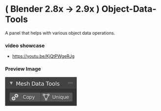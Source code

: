 # ( Blender 2.8x -> 2.9x ) Object-Data-Tools
A panel that helps with various object data operations.

### video showcase
* https://youtu.be/KjQtPWgeRJg

### Preview Image
![alt text](https://raw.githubusercontent.com/Mainman002/Object-Data-Tools/main/Mesh%20Data%20Preview.png)

